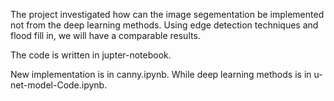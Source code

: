 The project investigated how can the image segementation be implemented not from the deep learning methods. Using edge detection techniques and flood fill in, we will have a comparable results.

The code is written in jupter-notebook.

New implementation is in canny.ipynb. While deep learning methods is in u-net-model-Code.ipynb.
